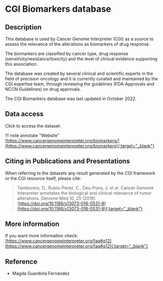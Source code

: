 # CGI Biomarkers database

## Description

This database is used by Cancer Genome Interpreter (CGI) as a source to assess the relevance of
the alterations as biomarkers of drug response.

The biomarkers are classified by cancer type, drug response (sensitivity/resistance/toxicity) and the
level of clinical evidence supporting this association.

The database was created by several clinical and scientific experts in the field of precision oncology and it
is currently curated and maintained by the CGI expertise team, through reviewing the guidelines
(FDA-Approvals and NCCN Guidelines) on drug approvals.

The CGI Biomarkers database was last updated in October 2022.

## Data access

Click to access the dataset:

!!! note annotate "Website"
    [https://www.cancergenomeinterpreter.org/biomarkers/](https://www.cancergenomeinterpreter.org/biomarkers){:target="_blank"} <!--markdownlint-disable MD013-->

## Citing in Publications and Presentations

When referring to the datasets any result generated by the CGI framework or the CGI resource itself, please cite:

> Tamborero, D., Rubio-Perez, C., Deu-Pons, J. et al. Cancer Genome Interpreter annotates the biological and
> clinical relevance of tumor alterations. Genome Med 10, 25 (2018).
> [https://doi.org/10.1186/s13073-018-0531-8](https://doi.org/10.1186/s13073-018-0531-8){:target="_blank"}

## More information

If you want more information check:
[https://www.cancergenomeinterpreter.org/faq#q12](https://www.cancergenomeinterpreter.org/faq#q12){:target="_blank"}

## Reference

- Magda Guardiola Fernández
